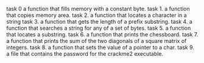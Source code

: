 task 0 a function that fills memory with a constant byte.
task 1. a function that copies memory area.
task 2. a function that locates a character in a string
task 3. a function that gets the length of a prefix substring.
task 4. a function that searches a string for any of a set of bytes.
task 5.  a function that locates a substring.
task 6.  a function that prints the chessboard.
task 7. a function that prints the sum of the two diagonals of a square matrix of integers.
task 8. a function that sets the value of a pointer to a char.
task 9. a file that contains the password for the crackme2 executable.

